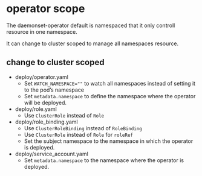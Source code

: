 # operator scope

The daemonset-operator   default is namespaced that it only controll resource in one namespace.

It can change to cluster scoped to manage all  namespaces resource.

## change to cluster scoped 

- deploy/operator.yaml
  - Set `WATCH_NAMESPACE=""` to watch all namespaces instead of setting it to the pod’s namespace
  - Set `metadata.namespace` to define the namespace where the operator will be deployed.
- deploy/role.yaml
  - Use `ClusterRole` instead of `Role`
- deploy/role_binding.yaml
  - Use `ClusterRoleBinding` instead of `RoleBinding`
  - Use `ClusterRole` instead of `Role` for `roleRef`
  - Set the subject namespace to the namespace in which the operator is deployed.
- deploy/service_account.yaml
  - Set `metadata.namespace` to the namespace where the operator is deployed.